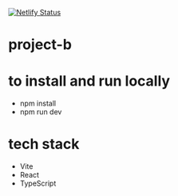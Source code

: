 [![Netlify Status](https://api.netlify.com/api/v1/badges/65d02013-544c-4391-9774-b2cc5534ee41/deploy-status)](https://app.netlify.com/sites/loquacious-entremet-5e4542/deploys)

# project-b

# to install and run locally

- npm install
- npm run dev

# tech stack

- Vite
- React
- TypeScript
